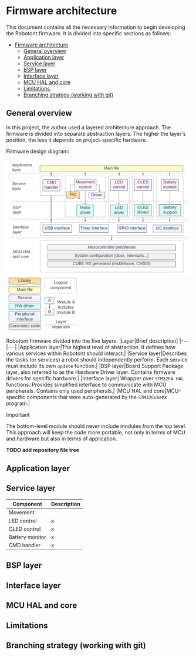 # Firmware architecture

This document contains all the necessary information to begin developing the Robotont firmware. It is divided into specific sections as follows:
<!-- https://github.com/derlin/bitdowntoc -->
- [Firmware architecture](#firmware-architecture)
   * [General overview](#general-overview)
   * [Application layer](#application-layer)
   * [Service layer](#service-layer)
   * [BSP layer](#bsp-layer)
   * [Interface layer](#interface-layer)
   * [MCU HAL and core](#mcu-hal-and-core)
   * [Limitations](#limitations)
   * [Branching strategy (working with git)](#branching-strategy-working-with-git)

## General overview

In this project, the author used a layered architecture approach. The firmware is divided into separate abstraction layers. The higher the layer's position, the less it depends on project-specific hardware.

Firmware design diagram:
<p float="left">
  <img align="top" src=".images/fw_architecture.png" width="600" />
  <img align="top" src=".images/fw_architecture_legend.png" width="200" /> 
</p>

Robotont firmware divided into the five layers:
|Layer|Brief description|
|---|---|
|Application layer|The highest level of abstraction. It defines how various services within Robotont should interact.|
|Service layer|Describes the tasks (or services) a robot should independently perform. Each service must include its own `update` function.|
|BSP layer|Board Support Package layer, also referred to as the Hardware Driver layer. Contains firmware drivers for specific hardware.|
|Interface layer| Wrapper over `STM32F4 HAL` functions. Provides simplified interface to communicate with MCU peripherals. Contains only used peripherals.|
|MCU HAL and core|MCU-specific components that were auto-generated by the `STM32CubeMX` program.|

> [!IMPORTANT]  
> The bottom-level module should never include modules from the top level. This approach will keep the code more portable, not only in terms of MCU and hardware but also in terms of application.

__TODO add repository file tree__

## Application layer

## Service layer

|Component|Description|
|---|---|
|Movement||
|LED control|x|
|OLED control|x|
|Battery monitor|x|
|CMD handler|x|

<!-- (\*) *Exception made for `cmd handler` service. `cmd handler` includes other services. Reason for this approach is that `cmd handler` only purpose is to redirect serial data. Moving this to the application layer will over-complicate the code.* -->

## BSP layer

## Interface layer

## MCU HAL and core

## Limitations

## Branching strategy (working with git)


